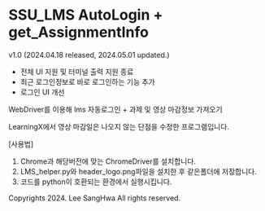 # SSU_LMS AutoLogin + get_AssignmentInfo
v1.0 (2024.04.18 released, 2024.05.01 updated.)
+ 전체 UI 지원 및 터미널 출력 지원 종료
+ 최근 로그인정보로 바로 로그인하는 기능 추가
+ 로그인 UI 개선


WebDriver를 이용해 lms 자동로그인 + 과제 및 영상 마감정보 가져오기

LearningX에서 영상 마감일은 나오지 않는 단점을 수정한 프로그램입니다.



[사용법] 
1. Chrome과 해당버전에 맞는 ChromeDriver를 설치합니다.
2. LMS_helper.py와 header_logo.png파일을 설치한 후 같은폴더에 저장합니다.
3. 코드를 python이 호환되는 환경에서 실행시킵니다.



Copyrights 2024. Lee SangHwa All rights reserved.
